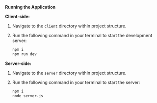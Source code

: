**Running the Application**

**Client-side:**

1. Navigate to the `client` directory within project structure.
2. Run the following command in your terminal to start the development server:

   ```bash
   npm i
   npm run dev

**Server-side:**

1. Navigate to the `server` directory within project structure.
2. Run the following command in your terminal to start the server:

   ```bash
   npm i
   node server.js
   
